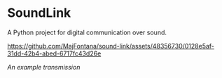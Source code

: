 # SoundLink

A Python project for digital communication over sound.

https://github.com/MajFontana/sound-link/assets/48356730/0128e5af-31dd-42b4-abed-6717fc43d26e

*An example transmission*
